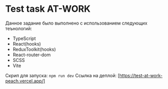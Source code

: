 # Test task AT-WORK

Данное задание было выполнено с использованием следующих теънологий:

- TypeScript
- React(hooks)
- ReduxToolkit(hooks)
- React-router-dom
- SCSS
- Vite

Скрип для запуска: `npm run dev`
Ссылка на деплой: [https://test-at-work-peach.vercel.app/]
